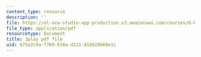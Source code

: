 ```yaml
---
content_type: resource
description: ''
file: https://ol-ocw-studio-app-production.s3.amazonaws.com/courses/6-006-introduction-to-algorithms-spring-2020/975a2c9af7b9610ad121816928b66e1c_vCIa2h1C9UQ.pdf
file_type: application/pdf
resourcetype: Document
title: 3play pdf file
uid: 975a2c9a-f7b9-610a-d121-816928b66e1c
---
```

